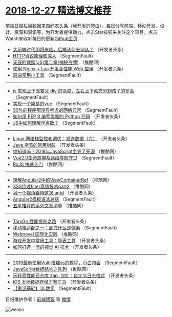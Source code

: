 # [2018-12-27 精选博文推荐](http://hao.caibaojian.com/date/2018/12/27)

[前端日报](http://caibaojian.com/c/news)栏目数据来自[码农头条](http://hao.caibaojian.com/)（我开发的爬虫），每日分享前端、移动开发、设计、资源和资讯等，为开发者提供动力，点击Star按钮来关注这个项目，点击Watch来收听每日的更新[Github主页](https://github.com/kujian/frontendDaily)
* [大前端时代即将来临，后端该何去何从？](http://hao.caibaojian.com/95880.html) （开发者头条）
* [HTTP协议原理和深入](http://hao.caibaojian.com/95855.html) （SegmentFault）
* [天辰的救赎(JS)第二章(神秘令牌)](http://hao.caibaojian.com/95914.html) （推酷网）
* [使用 Nginx + Lua 开发高性能 Web 应用](http://hao.caibaojian.com/95870.html) （开发者头条）
* [前端常用小工具](http://hao.caibaojian.com/95850.html) （SegmentFault）

***
* [js 实现上下改变父 div 的高度，左右上下动态分割孩子的宽高](http://hao.caibaojian.com/95854.html) （SegmentFault）
* [实现一个简易的vue](http://hao.caibaojian.com/95861.html) （SegmentFault）
* [99%的程序都没有考虑的网络异常](http://hao.caibaojian.com/95851.html) （SegmentFault）
* [如何用 PEP 8 编写优雅的 Python 代码](http://hao.caibaojian.com/95873.html) （开发者头条）
* [JS中如何理解浮点数？](http://hao.caibaojian.com/95852.html) （SegmentFault）

***
* [Linux 网络栈监控和调优：发送数据（六）](http://hao.caibaojian.com/95878.html) （开发者头条）
* [Java 字节的常用封装](http://hao.caibaojian.com/95872.html) （开发者头条）
* [你知道吗？2018年JavaScript主导了开源](http://hao.caibaojian.com/95944.html) （推酷网）
* [Vue2.0生命周期及路由导航守卫](http://hao.caibaojian.com/95853.html) （SegmentFault）
* [RxJS 快速入门](http://hao.caibaojian.com/95937.html) （推酷网）

***
* [理解Angular2中的ViewContainerRef](http://hao.caibaojian.com/95913.html) （推酷网）
* [XSS绕过filter高级技术part2](http://hao.caibaojian.com/95943.html) （推酷网）
* [另一个视角看待这次 antd](http://hao.caibaojian.com/95883.html) （开发者头条）
* [Angular2模板语法总结](http://hao.caibaojian.com/95862.html) （SegmentFault）
* [五星推荐的系列文章清单](http://hao.caibaojian.com/95933.html) （推酷网）

***
* [TarsGo 性能提升之路](http://hao.caibaojian.com/95884.html) （开发者头条）
* [移动端适配之一：到底什么是像素](http://hao.caibaojian.com/95863.html) （SegmentFault）
* [Webnovel 国际化实践](http://hao.caibaojian.com/95934.html) （推酷网）
* [游戏开发中常用工具：导表工具](http://hao.caibaojian.com/95874.html) （开发者头条）
* [如何打造一流的视觉 AI 技术](http://hao.caibaojian.com/95885.html) （开发者头条）

***
* [2019最新使用Vultr搭建ss的教程，小白包会](http://hao.caibaojian.com/95864.html) （SegmentFault）
* [JavaScript数据结构之队列](http://hao.caibaojian.com/95935.html) （推酷网）
* [玩转高性能日志库 zap（四）：自定义日志格式](http://hao.caibaojian.com/95875.html) （开发者头条）
* [iOS 本地数据存储方案汇总](http://hao.caibaojian.com/95886.html) （开发者头条）
* [【重温基础】10.数组](http://hao.caibaojian.com/95865.html) （SegmentFault）

日报维护作者：[前端博客](http://caibaojian.com/) 和 [微博](http://caibaojian.com/go/weibo)

![weixin](https://user-images.githubusercontent.com/3055447/38468989-651132ac-3b80-11e8-8e6b-15122322a9d7.png)